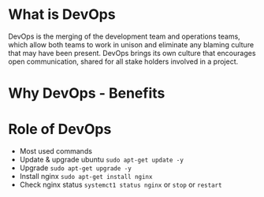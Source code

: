 # What is DevOps
DevOps is the merging of the development team and operations teams, which allow both teams to work in unison and eliminate any blaming culture that may have been present. DevOps brings its own culture that encourages open communication, shared for all stake holders involved in a project. 

# Why DevOps - Benefits


# Role of DevOps

- Most used commands
- Update & upgrade ubuntu `sudo apt-get update -y`
- Upgrade `sudo apt-get upgrade -y`
- Install nginx `sudo apt-get install nginx`
- Check nginx status `systemct1 status nginx` or `stop` or `restart`
